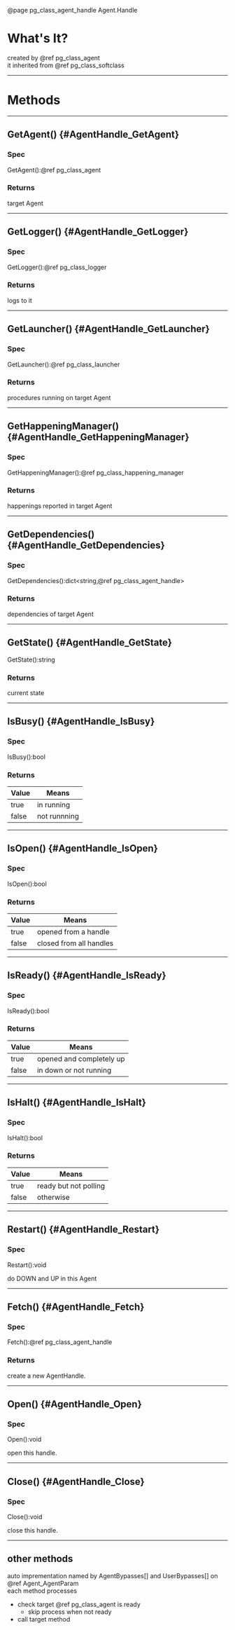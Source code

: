 ﻿@page pg_class_agent_handle Agent.Handle

# What's It?

created by @ref pg_class_agent  
it inherited from @ref pg_class_softclass  

-----
# Methods

-----
## GetAgent() {#AgentHandle_GetAgent}

### Spec

GetAgent():@ref pg_class_agent

### Returns

target Agent  

-----
## GetLogger() {#AgentHandle_GetLogger}

### Spec

GetLogger():@ref pg_class_logger

### Returns

logs to it

-----
## GetLauncher() {#AgentHandle_GetLauncher}

### Spec

GetLauncher():@ref pg_class_launcher

### Returns

procedures running on target Agent  

-----
## GetHappeningManager() {#AgentHandle_GetHappeningManager}

### Spec

GetHappeningManager():@ref pg_class_happening_manager

### Returns

happenings reported in target Agent

-----
## GetDependencies() {#AgentHandle_GetDependencies}

### Spec

GetDependencies():dict<string,@ref pg_class_agent_handle>

### Returns

dependencies of target Agent

-----
## GetState() {#AgentHandle_GetState}

GetState():string

### Returns

current state  

-----
## IsBusy() {#AgentHandle_IsBusy}

### Spec

IsBusy():bool

### Returns

| Value | Means |
|-------|-------|
| true | in running |
| false | not runnning |

-----
## IsOpen() {#AgentHandle_IsOpen}

### Spec

IsOpen():bool

### Returns

| Value | Means |
|-------|-------|
| true | opened from a handle |
| false | closed from all handles |

-----
## IsReady() {#AgentHandle_IsReady}

### Spec

IsReady():bool

### Returns

| Value | Means |
|-------|-------|
| true | opened and completely up |
| false | in down or not running |

-----
## IsHalt() {#AgentHandle_IsHalt}

### Spec

IsHalt():bool

### Returns

| Value | Means |
|-------|-------|
| true | ready but not polling |
| false | otherwise |

-----
## Restart() {#AgentHandle_Restart}

### Spec

Restart():void

do DOWN and UP in this Agent  

-----
## Fetch() {#AgentHandle_Fetch}

### Spec

Fetch():@ref pg_class_agent_handle

### Returns

create a new AgentHandle.  

-----
## Open() {#AgentHandle_Open}

### Spec

Open():void

open this handle.  

-----
## Close() {#AgentHandle_Close}

### Spec

Close():void

close this handle.  

-----
## other methods

auto imprementation named by AgentBypasses[] and UserBypasses[] on @ref Agent_AgentParam  
each method processes  

- check target @ref pg_class_agent is ready 
	- skip process when not ready
- call target method
